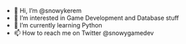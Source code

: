 - 👋 Hi, I’m @snowykerem
- 👀 I’m interested in Game Development and Database stuff
- 🌱 I’m currently learning Python
- 📫 How to reach me on Twitter @snowygamedev

<!---
snowykerem/snowykerem is a ✨ special ✨ repository because its `README.md` (this file) appears on your GitHub profile.
You can click the Preview link to take a look at your changes.
--->
